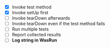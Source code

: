 - [x] Invoke test method
- [x] Invoke setUp first
- [ ] Invoke tearDown afterwards
- [ ] Invoke tearDown even if the test method fails
- [ ] Run multiple tests
- [ ] Report collected results
- [ ] **Log string in WasRun**

